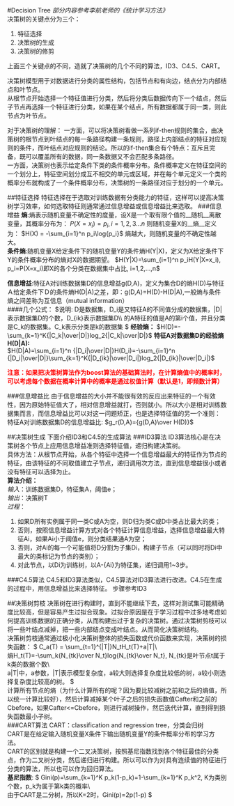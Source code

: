 #Decision Tree
_部分内容参考李航老师的《统计学习方法》_    
决策树的关键点分为三个：   

1. 特征选择
2. 决策树的生成
3. 决策树的修剪

上面三个关键点的不同，造就了决策树的几个不同的算法，ID3、C4.5、CART。

决策树模型用于对数据进行分类的属性结构，包括节点和有向边，结点分为内部结点和叶节点。    
从根节点开始选择一个特征值进行分类，然后将分类后数据传向下一个结点，然后子节点再选择一个特征进行分类，如果在某个结点，所有数据都属于同一类，则此节点为叶节点。    

对于决策树的理解：
一方面，可以将决策树看做一系列if-then规则的集合，由决策树的根节点到叶结点的每一条路径构建一条规则，路径上内部结点的特征对应规则的条件，而叶结点对应规则的结论。所以的if-then集合有个特点：互斥且完备，既可以覆盖所有的数据，同一条数据又不会匹配多条路径。     
一方面，决策树也表示给定条件下类的条件概率分布。条件概率定义在特征空间的一个划分上，特征空间划分成互不相交的单元或区域，并在每个单元定义一个类的概率分布就构成了一个条件概率分布，决策树的一条路径对应于划分的一个单元。

##特征选择
特征选择在于选取对训练数据有分类能力的特征，这样可以提高决策树学习效率，如何选取特征则通常通过信息增益或信息增益比来选取。
###信息增益
__熵__:熵表示随机变量不确定性的度量，设X是一个取有限个值的__随机__离散变量，其概率分布为：
$P(X=x_i) = p_i, i=1,2,3...n$
则随机变量X的__熵__定义为：
$H(X) = -\sum_{i=1}^n p_i\log{p_i}$
熵越大，则随机变量的不确定性越大。    
__条件熵__:随机变量X给定条件下的随机变量Y的条件熵H(Y|X)，定义为X给定条件下Y的条件概率分布的熵对X的数据期望。
$H(Y|X)=\sum_{i=1}^n p_iH(Y|X=x_i), p_i=P(X=x_i)即X的各个分类在数据集中占比, i=1,2,...,n$

__信息增益__:特征A对训练数据集D的信息增益g(D,A)，定义为集合D的熵H(D)与特征Ａ给定条件下Ｄ的条件熵H(D|A)之差，即：g(D,A)=H(D)-H(D|A),一般熵与条件熵之间差称为互信息（mutual information）    
####几个公式：
$说明: D是数据集，D_i是又特征A的不同值分成的数据集，|D|表示数据集D的个数，D_{ik}表示数据集D\\\ 的A特征的值是A的第i个值，并且分类是C_k的数据集。C_k表示分类是k的数据集   $
__经验熵：__ $H(D)=-\sum_{k=1}^K{|C_k|\over|D|}log_2{|C_k|\over|D|}$
__特征A对数据集D的经验熵H(D|A):__    
$H(D|A)=\sum_{i=1}^n {|D_i|\over|D|}H(D_i)=-\sum_{i=1}^n {|D_i|\over|D|}\sum_{k=1}^K{|D_{ik}|\over|D_i|}log_2{|D_{ik}|\over|D_i|}$
      
__<font color = 'red'>注意：如果把决策树算法作为boost算法的基础算法时，在计算熵值中的概率时，可以考虑每个数据在概率计算中的概率是通过权值计算（默认是1，即频数计算）</font>__

###信息增益比
由于信息增益的大小并不能很有效的反应出来特征的一个有效性，因为原始特征值大了，相对信息增益就打，否则就小。所以大小是相对训练数据集而言，而信息增益比可以对这一问题矫正，也是选择特征值的另一个准则：
特征A对训练数据集D的信息增益比:
$g_r(D,A)={g(D,A)\over H(D)}$

##决策树生成
下面介绍ID3和C4.5的生成算法
###ID3算法
ID3算法核心是在决策树各个节点上应用信息增益准则选择特征值，递归构建决策树。    
具体方法：从根节点开始，从各个特征中选择一个信息增益最大的特征作为节点的特征，由该特征的不同取值建立子节点，递归调用次方法，直到信息增益很小或者没有特征可以选择为止。    
__算法介绍：__   
_输入_：训练数据集D，特征集A，阈值e；    
_输出_：决策树T    
_过程_：

1. 如果D所有实例属于同一类C或A为空，则D归为类C或D中类占比最大的类；
2. 否则，按照信息增益计算方式对各个特征计算信息增益，选择信息增益最大特征Ai，如果Ai小于阈值e，则分类结果通A为空；
3. 否则，对Ai的每一个可能值将D分割为子集Di，构建子节点（可以同时将Di中最大的类标记为节点的类别）；
4. 对此节点，以Di为训练树，以A-{Ai}为特征集，递归调用1~3步。

###C4.5算法
C4.5和ID3算法类似，C4.5算法对ID3算法进行改进。C4.5在生成的过程中，用信息增益比来选择特征。
步骤参考ID3

##决策树剪枝
决策树在进行构建时，直到不能继续下去，这样对测试集可能精确度比较高，但是容易产生过拟合现象。过拟合原因是在于学习过程中过多地考虑如何提高训练数据的正确分类，从而构建出过于复杂的决策树。通过决策树剪枝可以将一些叶结点减掉，把一些内部结点变成叶结点。从而简化决策树结构。    
决策树剪枝通常通过极小化决策树整体的损失函数或代价函数来实现，决策树的损失函数：
$
C_a(T) = \sum_{t=1}^{|T|}N_tH_t(T)+a|T|\\\
熵H_t(T)=-\sum_k{N_{tk}\over N_t}log{N_{tk}\over N_t}, N_{tk}是叶节点t属于k类的数据个数\\\
a|T|中，a参数，|T|表示模型复杂度，a较大则选择复杂度比较低的树，a较小则选择复杂度比较高的树。
$    
计算所有节点的熵（为什么计算所有的呢？因为要比较减树之前和之后的熵值，所以统一计算比较好），然后计算减掉某个叶子之后的损失函数值Cafter和之前的Cbefore，如果Cafter<=Cbefore，则进行减树操作，然后迭代计算，直到得到损失函数最小子树。    
###CART算法
CART：classification and regression tree，分类会归树    
CART是在给定输入随机变量X条件下输出随机变量Y的条件概率分布的学习方法。    
CART的区别就是构建一个二叉决策树，按照基尼指数找到各个特征最佳的分类点，作为二叉树分类，然后递归进行构建。所以可以作为对具有连续值的特征进行分类的算法，所以也可以作为回归算法。    
__基尼指数__:
$
Gini(p)=\sum_{k=1}^K p_k(1-p_k)=1-\sum_{k=1}^K p_k^2, K为类别个数，p_k为属于第k类的概率\\\
由于CART是二分树，所以K=2时，Gini(p)=2p(1-p)
$
